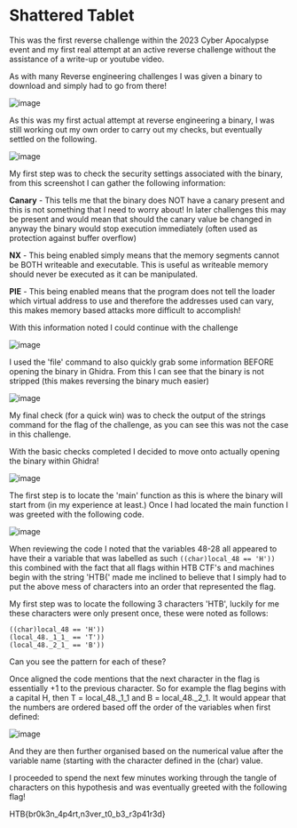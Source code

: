 # Shattered Tablet

This was the first reverse challenge within the 2023 Cyber Apocalypse event and my first real attempt at an active reverse challenge without the assistance of a write-up or youtube video.

As with many Reverse engineering challenges I was given a binary to download and simply had to go from there!

![image](https://user-images.githubusercontent.com/57868272/228025676-c8275588-4810-497c-95d5-9efec471a04f.png)

As this was my first actual attempt at reverse engineering a binary, I was still working out my own order to carry out my checks, but eventually settled on the following.

![image](https://user-images.githubusercontent.com/57868272/228026073-0d13128f-e66e-4c85-973a-1b282f77d0ca.png)

My first step was to check the security settings associated with the binary, from this screenshot I can gather the following information:

**Canary** - This tells me that the binary does NOT have a canary present and this is not something that I need to worry about! In later challenges this may be present and would mean that should the canary value be changed in anyway the binary would stop execution immediately (often used as protection against buffer overflow)

**NX** - This being enabled simply means that the memory segments cannot be BOTH writeable and executable. This is useful as writeable memory should never be executed as it can be manipulated.

**PIE** - This being enabled means that the program does not tell the loader which virtual address to use and therefore the addresses used can vary, this makes memory based attacks more difficult to accomplish!

With this information noted I could continue with the challenge

![image](https://user-images.githubusercontent.com/57868272/228028409-8badf367-d33d-4d1a-9d55-38119692ed3f.png)

I used the 'file' command to also quickly grab some information BEFORE opening the binary in Ghidra. From this I can see that the binary is not stripped (this makes reversing the binary much easier)

![image](https://user-images.githubusercontent.com/57868272/228028730-c2e8dcdc-b659-4cd8-80ec-795517ca255f.png)

My final check (for a quick win) was to check the output of the strings command for the flag of the challenge, as you can see this was not the case in this challenge.

With the basic checks completed I decided to move onto actually opening the binary within Ghidra!

![image](https://user-images.githubusercontent.com/57868272/228033892-2b1d28c4-ea01-45f7-a59c-088380d92fb3.png)

The first step is to locate the 'main' function as this is where the binary will start from (in my experience at least.) Once I had located the main function I was greeted with the following code.

![image](https://user-images.githubusercontent.com/57868272/228034259-8250f7e6-8737-4229-89b6-62accfa6f432.png)

When reviewing the code I noted that the variables 48-28 all appeared to have their a variable that was labelled as such ``` ((char)local_48 == 'H')) ``` this combined with the fact that all flags within HTB CTF's and machines begin with the string 'HTB{' made me inclined to believe that I simply had to put the above mess of characters into an order that represented the flag.

My first step was to locate the following 3 characters 'HTB', luckily for me these characters were only present once, these were noted as follows:

```
((char)local_48 == 'H'))
(local_48._1_1_ == 'T'))
(local_48._2_1_ == 'B'))
```

Can you see the pattern for each of these?

Once aligned the code mentions that the next character in the flag is essentially +1 to the previous character. So for example the flag begins with a capital H, then T = local_48._1_1 and B = local_48._2_1. It would appear that the numbers are ordered based off the order of the variables when first defined:

![image](https://user-images.githubusercontent.com/57868272/228036032-5212ca55-6866-4d9e-bd1f-531e815feab7.png)

And they are then further organised based on the numerical value after the variable name (starting with the character defined in the (char) value.

I proceeded to spend the next few minutes working through the tangle of characters on this hypothesis and was eventually greeted with the following flag!

HTB{br0k3n_4p4rt,n3ver_t0_b3_r3p41r3d}
